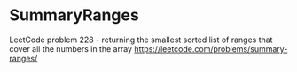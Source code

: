 # SummaryRanges
LeetCode problem 228 - returning the smallest sorted list of ranges that cover all the numbers in the array https://leetcode.com/problems/summary-ranges/
